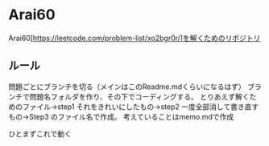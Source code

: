 # Arai60

Arai60[https://leetcode.com/problem-list/xo2bgr0r/]を解くためのリポジトリ

## ルール

問題ごとにブランチを切る（メインはこのReadme.mdくらいになるはず）
ブランチで問題名フォルダを作り、その下でコーディングする。
とりあえず解くためのファイル→step1
それをきれいにしたもの→step2
一度全部消して書き直すもの→Step3
のファイル名で作成。
考えていることはmemo.mdで作成

ひとまずこれで動く
